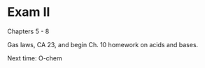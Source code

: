 Exam II
=======

Chapters 5 - 8


Gas laws, CA 23, and begin Ch. 10 homework on acids and bases.

Next time: O-chem
